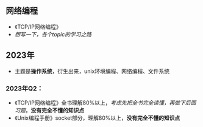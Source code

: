 ## 网络编程

+ 《TCP/IP网络编程》
+ *想写一下，各个topic的学习之路*

## 2023年

+ 主题是**操作系统**，衍生出来，unix环境编程、网络编程、文件系统

### 2023年Q2：

+ 《TCP/IP网络编程》全书理解80%以上，*考虑先把全书完全读懂，再做下后面习题*，**没有完全不懂的知识点**
+ 《Unix编程手册》socket部分，理解80%以上，**没有完全不懂的知识点**